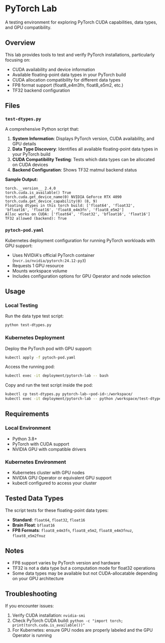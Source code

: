 # PyTorch Lab

A testing environment for exploring PyTorch CUDA capabilities, data types, and GPU compatibility.

## Overview

This lab provides tools to test and verify PyTorch installations, particularly focusing on:
- CUDA availability and device information
- Available floating-point data types in your PyTorch build
- CUDA allocation compatibility for different data types
- FP8 format support (float8_e4m3fn, float8_e5m2, etc.)
- TF32 backend configuration

## Files

### `test-dtypes.py`

A comprehensive Python script that:
1. **System Information**: Displays PyTorch version, CUDA availability, and GPU details
2. **Data Type Discovery**: Identifies all available floating-point data types in your PyTorch build
3. **CUDA Compatibility Testing**: Tests which data types can be allocated on CUDA devices
4. **Backend Configuration**: Shows TF32 matmul backend status

**Sample Output:**
```
torch.__version__ 2.4.0
torch.cuda.is_available() True
torch.cuda.get_device_name(0) NVIDIA GeForce RTX 4090
torch.cuda.get_device_capability(0) (8, 9)
Floating dtypes in this torch build: ['float64', 'float32', 'bfloat16', 'float16', 'float8_e4m3fn', 'float8_e5m2']
Alloc works on CUDA: ['float64', 'float32', 'bfloat16', 'float16']
TF32 allowed (backend): True
```

### `pytoch-pod.yaml`

Kubernetes deployment configuration for running PyTorch workloads with GPU support:
- Uses NVIDIA's official PyTorch container (`nvcr.io/nvidia/pytorch:24.12-py3`)
- Requests 1 GPU resource
- Mounts workspace volume
- Includes configuration options for GPU Operator and node selection

## Usage

### Local Testing

Run the data type test script:
```bash
python test-dtypes.py
```

### Kubernetes Deployment

Deploy the PyTorch pod with GPU support:
```bash
kubectl apply -f pytoch-pod.yaml
```

Access the running pod:
```bash
kubectl exec -it deployment/pytorch-lab -- bash
```

Copy and run the test script inside the pod:
```bash
kubectl cp test-dtypes.py pytorch-lab-<pod-id>:/workspace/
kubectl exec -it deployment/pytorch-lab -- python /workspace/test-dtypes.py
```

## Requirements

### Local Environment
- Python 3.8+
- PyTorch with CUDA support
- NVIDIA GPU with compatible drivers

### Kubernetes Environment
- Kubernetes cluster with GPU nodes
- NVIDIA GPU Operator or equivalent GPU support
- kubectl configured to access your cluster

## Tested Data Types

The script tests for these floating-point data types:
- **Standard**: `float64`, `float32`, `float16`
- **Brain Float**: `bfloat16`
- **FP8 Formats**: `float8_e4m3fn`, `float8_e5m2`, `float8_e4m3fnuz`, `float8_e5m2fnuz`

## Notes

- FP8 support varies by PyTorch version and hardware
- TF32 is not a data type but a computation mode for float32 operations
- Some data types may be available but not CUDA-allocatable depending on your GPU architecture

## Troubleshooting

If you encounter issues:
1. Verify CUDA installation: `nvidia-smi`
2. Check PyTorch CUDA build: `python -c "import torch; print(torch.cuda.is_available())"`
3. For Kubernetes: ensure GPU nodes are properly labeled and the GPU Operator is running

